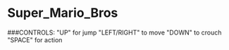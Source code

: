 # Super_Mario_Bros

###CONTROLS:
"UP" for jump
"LEFT/RIGHT" to move
"DOWN" to crouch
"SPACE" for action
